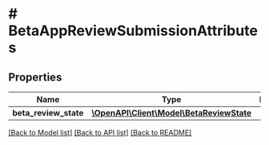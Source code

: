 # # BetaAppReviewSubmissionAttributes

## Properties

Name | Type | Description | Notes
------------ | ------------- | ------------- | -------------
**beta_review_state** | [**\OpenAPI\Client\Model\BetaReviewState**](BetaReviewState.md) |  | [optional] 

[[Back to Model list]](../../README.md#documentation-for-models) [[Back to API list]](../../README.md#documentation-for-api-endpoints) [[Back to README]](../../README.md)


